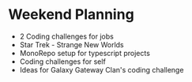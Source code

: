 # Weekend Planning

- 2 Coding challenges for jobs
- Star Trek - Strange New Worlds
- MonoRepo setup for typescript projects
- Coding challenges for self
- Ideas for Galaxy Gateway Clan's coding challenge
